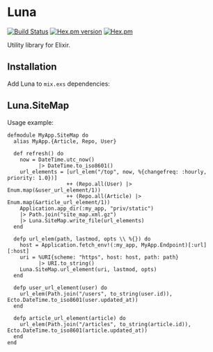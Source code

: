 Luna
====

[![Build Status](https://travis-ci.org/aktsk/luna.svg?branch=master)](https://travis-ci.org/aktsk/luna)
[![Hex.pm version](https://img.shields.io/hexpm/v/luna.svg)](https://hex.pm/packages/luna)
[![Hex.pm](https://img.shields.io/hexpm/l/luna.svg)](https://github.com/aktsk/luna/blob/master/LICENSE)

Utility library for Elixir.


## Installation

Add Luna to `mix.exs` dependencies:


## Luna.SiteMap

Usage example:

```
defmodule MyApp.SiteMap do
  alias MyApp.{Article, Repo, User}

  def refresh() do
    now = DateTime.utc_now()
          |> DateTime.to_iso8601()
    url_elements = [url_elem("/top", now, %{changefreq: :hourly, priority: 1.0})]
                   ++ (Repo.all(User) |> Enum.map(&user_url_element/1))
                   ++ (Repo.all(Article) |> Enum.map(&article_url_element/1))
    Application.app_dir(:my_app, "priv/static")
    |> Path.join("site_map.xml.gz")
    |> Luna.SiteMap.write_file(url_elements)
  end

  defp url_elem(path, lastmod, opts \\ %{}) do
    host = Application.fetch_env!(:my_app, MyApp.Endpoint)[:url][:host]
    uri = %URI{scheme: "https", host: host, path: path}
          |> URI.to_string()
    Luna.SiteMap.url_element(uri, lastmod, opts)
  end

  defp user_url_element(user) do
    url_elem(Path.join("/users", to_string(user.id)), Ecto.DateTime.to_iso8601(user.updated_at))
  end

  defp article_url_element(article) do
    url_elem(Path.join("/articles", to_string(article.id)), Ecto.DateTime.to_iso8601(article.updated_at))
  end
end
```
